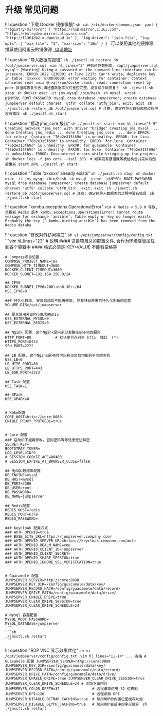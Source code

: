 # 升级 常见问题

!!! question "下载 Docker 镜像很慢"
    ```sh
    cat /etc/docker/daemon.json
    ```
    ```yaml
    {
      "registry-mirrors": [
        "https://hub-mirror.c.163.com",
        "https://bmtrgdvx.mirror.aliyuncs.com",
        "http://f1361db2.m.daocloud.io"
      ],
      "log-driver": "json-file",
      "log-opts": {
        "max-file": "3",
        "max-size": "10m"
      }
    }
    ```
    可以使用其他的镜像源, 推荐使用阿里云的镜像源  _[申请地址](https://cr.console.aliyun.com/cn-hangzhou/instances/mirrors)

!!! question "导入数据库报错"
    ```sh
    ./jmsctl.sh restore_db /opt/jumpserver.sql
    ```
    ```vim hl_lines="3"
    开始还原数据库: /opt/jumpserver.sql
    mysql: [Warning] Using a password on the command line interface can be insecure.
    ERROR 1022 (23000) at line 1237: Can't write; duplicate key in table 'xxxxxx'
    ERRO[0008] error waiting for container: context canceled
    read unix @->ar/run/docker.sock: read: connection reset by peer
    数据库恢复失败,请检查数据库文件是否完整，或尝试手动恢复！
    ```
    ```sh
    ./jmsctl.sh stop
    ```
    ```sh
    docker exec -it jms_mysql /bin/bash
    ```
    ```sh
    mysql -uroot -p$MYSQL_ROOT_PASSWORD
    ```
    ```mysql
    drop database jumpserver;
    create database jumpserver default charset 'utf8' collate 'utf8_bin';
    exit;
    exit
    ```
    ```sh
    ./jmsctl.sh restore_db /opt/jumpserver.sql
    # 注意: 确定在导入数据库的过程中没有错误
    ```
    ```sh
    ./jmsctl.sh start
    ```

!!! question "启动 jms_core 报错"
    ```sh
    ./jmsctl.sh start
    ```
    ```vim hl_lines="5-9"
    Creating network "jms_net" with driver "bridge"
    Creating jms_mysql ... done
    Creating jms_redis ... done
    Creating jms_core  ... done
    ERROR: for celery  Container "76b2e315f69d" is unhealthy.
    ERROR: for lina  Container "76b2e315f69d" is unhealthy.
    ERROR: for luna  Container "76b2e315f69d" is unhealthy.
    ERROR: for guacamole  Container "76b2e315f69d" is unhealthy.
    ERROR: for koko  Container "76b2e315f69d" is unhealthy.
    ERROR: Encountered errors while bringing up the project.
    ```
    ```sh
    docker logs -f jms_core --tail 200  # 如果没有报错就等表结构合并完毕后然后重新 start 即可
    ./jmsctl.sh start
    ```

!!! question "Table 'xxxxxx' already exists"
    ```sh
    ./jmsctl.sh stop
    ```
    ```sh
    docker exec -it jms_mysql /bin/bash
    ```
    ```sh
    mysql -uroot -p$MYSQL_ROOT_PASSWORD
    ```
    ```mysql
    drop database jumpserver;
    create database jumpserver default charset 'utf8' collate 'utf8_bin';
    exit;
    exit
    ```
    ```sh
    ./jmsctl.sh restore_db /opt/jumpserver.sql
    # 注意: 确定在导入数据库的过程中没有错误
    ```
    ```sh
    ./jmsctl.sh start
    ```

!!! question "kombu.exceptions.OperationalError"
    ```vim
    # Redis < 5.0.0 导致, 请更新 Redis 版本
    kombu.exceptions.OperationalError:
    Cannot route message for exchange 'ansible': Table empty or key no longer exists.
    Probably the key ('_kombu.binding.ansible') has been removed from the Redis databa
    ```

!!! question "修改对外访问端口"
    ```sh
    vi /opt/jumpserver/config/config.txt
    ```
    ```vim hl_lines="23"
    # 说明
    #### 这是项目总的配置文件, 会作为环境变量加载到各个容器中
    #### 格式必须是 KEY=VALUE 不能有空格等

    # Compose项目设置
    COMPOSE_PROJECT_NAME=jms
    COMPOSE_HTTP_TIMEOUT=3600
    DOCKER_CLIENT_TIMEOUT=3600
    DOCKER_SUBNET=192.168.250.0/24

    ## IPV6
    DOCKER_SUBNET_IPV6=2001:db8:10::/64
    USE_IPV6=0

    ### 持久化目录, 安装启动后不能再修改, 除非移动原来的持久化到新的位置
    VOLUME_DIR=/opt/jumpserver

    ## 是否使用外部MYSQL和REDIS
    USE_EXTERNAL_MYSQL=0
    USE_EXTERNAL_REDIS=0

    ## Nginx 配置，这个Nginx是用来分发路径到不同的服务
    HTTP_PORT=80           # 默认单节点对外 http  端口  (*)
    HTTPS_PORT=8443
    SSH_PORT=2222

    ## LB 配置, 这个Nginx是HA时可以启动负载均衡到不同的主机
    USE_LB=0
    LB_HTTP_PORT=80         
    LB_HTTPS_PORT=443
    LB_SSH_PORT=2223

    ## Task 配置
    USE_TASK=1

    ## XPack
    USE_XPACK=0


    # Koko配置
    CORE_HOST=http://core:8080
    ENABLE_PROXY_PROTOCOL=true


    # Core 配置
    ### 启动后不能再修改，否则密码等等信息无法解密
    SECRET_KEY=
    BOOTSTRAP_TOKEN=
    LOG_LEVEL=INFO
    # SESSION_COOKIE_AGE=86400
    # SESSION_EXPIRE_AT_BROWSER_CLOSE=false

    ## MySQL数据库配置
    DB_ENGINE=mysql
    DB_HOST=mysql
    DB_PORT=3306
    DB_USER=root
    DB_PASSWORD=
    DB_NAME=jumpserver

    ## Redis配置
    REDIS_HOST=redis
    REDIS_PORT=6379
    REDIS_PASSWORD=

    ### Keycloak 配置方式
    ### AUTH_OPENID=true
    ### BASE_SITE_URL=https://jumpserver.company.com/
    ### AUTH_OPENID_SERVER_URL=https://keycloak.company.com/auth
    ### AUTH_OPENID_REALM_NAME=cmp
    ### AUTH_OPENID_CLIENT_ID=jumpserver
    ### AUTH_OPENID_CLIENT_SECRET=
    ### AUTH_OPENID_SHARE_SESSION=true
    ### AUTH_OPENID_IGNORE_SSL_VERIFICATION=true


    # Guacamole 配置
    JUMPSERVER_SERVER=http://core:8080
    JUMPSERVER_KEY_DIR=/config/guacamole/data/key/
    JUMPSERVER_RECORD_PATH=/config/guacamole/data/record/
    JUMPSERVER_DRIVE_PATH=/config/guacamole/data/drive/
    JUMPSERVER_ENABLE_DRIVE=true
    JUMPSERVER_CLEAR_DRIVE_SESSION=true
    JUMPSERVER_CLEAR_DRIVE_SCHEDULE=24

    # Mysql 容器配置
    MYSQL_ROOT_PASSWORD=
    MYSQL_DATABASE=jumpserver
    ```
    ```sh
    ./jmsctl.sh restart
    ```

!!! question "RDP VNC 显示效果优化"
    ```sh
    vi /opt/jumpserver/config/config.txt
    ```
    ```vim hl_lines="11-14"
    ... 省略
    # Guacamole 配置
    JUMPSERVER_SERVER=http://core:8080
    JUMPSERVER_KEY_DIR=/config/guacamole/data/key/
    JUMPSERVER_RECORD_PATH=/config/guacamole/data/record/
    JUMPSERVER_DRIVE_PATH=/config/guacamole/data/drive/
    JUMPSERVER_ENABLE_DRIVE=true
    JUMPSERVER_CLEAR_DRIVE_SESSION=true
    JUMPSERVER_CLEAR_DRIVE_SCHEDULE=24
    # 添加下面内容
    JUMPSERVER_COLOR_DEPTH=32               # 远程桌面使用 32 位真彩
    JUMPSERVER_DPI=120                      # 远程桌面 DPI
    JUMPSERVER_DISABLE_BITMAP_CACHING=true  # 禁用RDP的内置位图缓存功能
    JUMPSERVER_DISABLE_GLYPH_CACHING=true   # 禁用RDP会话中的字形缓存
    ```
    ```sh
    ./jmsctl.sh restart
    ```
